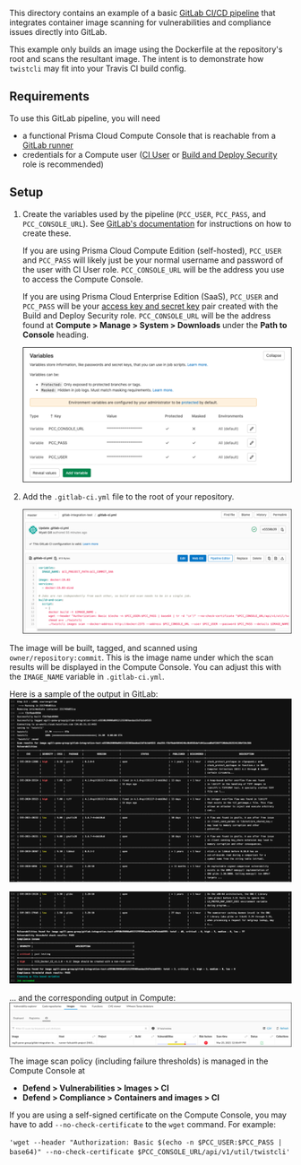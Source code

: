This directory contains an example of a basic [GitLab CI/CD pipeline](https://docs.gitlab.com/ee/ci/pipelines/pipeline_architectures.html#basic-pipelines) that integrates container image scanning for vulnerabilities and compliance issues directly into GitLab.

This example only builds an image using the Dockerfile at the repository's root and scans the resultant image.
The intent is to demonstrate how `twistcli` may fit into your Travis CI build config.

## Requirements
To use this GitLab pipeline, you will need
* a functional Prisma Cloud Compute Console that is reachable from a [GitLab runner](https://docs.gitlab.com/ee/ci/runners/README.html)
* credentials for a Compute user ([CI User](https://docs.twistlock.com/docs/compute_edition/authentication/user_roles.html#ci-user) or [Build and Deploy Security](https://docs.twistlock.com/docs/enterprise_edition/authentication/prisma_cloud_user_roles.html#prisma-cloud-roles-to-compute-roles-mapping) role is recommended)

## Setup
1. Create the variables used by the pipeline (`PCC_USER`, `PCC_PASS`, and `PCC_CONSOLE_URL`).
See [GitLab's documentation](https://docs.gitlab.com/ee/ci/variables/README.html#create-a-custom-variable-in-the-ui) for instructions on how to create these.

    If you are using Prisma Cloud Compute Edition (self-hosted), `PCC_USER` and `PCC_PASS` will likely just be your normal username and password of the user with CI User role.
    `PCC_CONSOLE_URL` will be the address you use to access the Compute Console.

    If you are using Prisma Cloud Enterprise Edition (SaaS), `PCC_USER` and `PCC_PASS` will be your [access key and secret key](https://docs.twistlock.com/docs/enterprise_edition/authentication/access_keys.html#provisioning-access-keys) pair created with the Build and Deploy Security role.
    `PCC_CONSOLE_URL` will be the address found at **Compute > Manage > System > Downloads** under the **Path to Console** heading.

    <img src="images/variables.png"/>

2. Add the `.gitlab-ci.yml` file to the root of your repository.

    <img src="images/gitlab-ci.png"/>

The image will be built, tagged, and scanned using `owner/repository:commit`.
This is the image name under which the scan results will be displayed in the Compute Console.
You can adjust this with the `IMAGE_NAME` variable in `.gitlab-ci.yml`.

Here is a sample of the output in GitLab:
<img src="images/gitlab-output1.png"/>

<img src="images/gitlab-output2.png"/>

... and the corresponding output in Compute:
<img src="images/compute-output1.png"/>

The image scan policy (including failure thresholds) is managed in the Compute Console at
* **Defend > Vulnerabilities > Images > CI**
* **Defend > Compliance > Containers and images > CI**

If you are using a self-signed certificate on the Compute Console, you may have to add `--no-check-certificate` to the `wget` command.
For example:

```'wget --header "Authorization: Basic $(echo -n $PCC_USER:$PCC_PASS | base64)" --no-check-certificate $PCC_CONSOLE_URL/api/v1/util/twistcli'```
